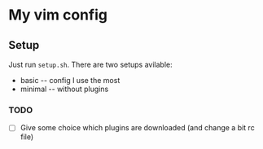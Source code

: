 # My vim config

## Setup
Just run `setup.sh`. There are two setups avilable: 
* basic -- config I use the most
* minimal -- without plugins

### TODO
  - [ ] Give some choice which plugins are downloaded (and change a bit rc file)
